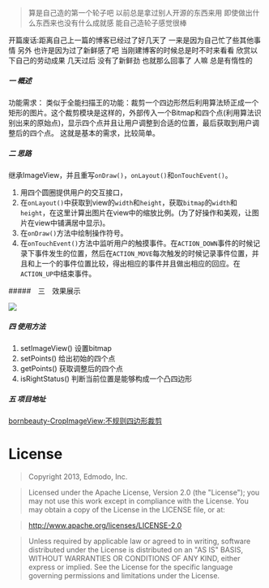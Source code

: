 >算是自己造的第一个轮子吧 以前总是拿过别人开源的东西来用 即使做出什么东西来也没有什么成就感 能自己造轮子感觉很棒

开篇废话:距离自己上一篇的博客已经过了好几天了 一来是因为自己忙了些其他事情 另外 也许是因为过了新鲜感了吧 当刚建博客的时候总是时不时来看看 欣赏以下自己的劳动成果 几天过后 没有了新鲜劲 也就那么回事了 人嘛 总是有惰性的

##### 一 概述

功能需求：
类似于全能扫描王的功能：裁剪一个四边形然后利用算法矫正成一个矩形的图片。这个裁剪模块是这样的，外部传入一个Bitmap和四个点(利用算法识别出来的原始点)，显示四个点并且让用户调整到合适的位置，最后获取到用户调整后的四个点。
这就是基本的需求，比较简单。

##### 二 思路

继承ImageView，并且重写`onDraw()`，`onLayout()`和`onTouchEvent()`。
1. 用四个圆圈提供用户的交互接口，
2. 在`onLayout()`中获取到view的`width`和`height`，获取`bitmap`的`width`和`height`，在这里计算出图片在view中的缩放比例。(为了好操作和美观，让图片在view中铺满居中显示)。
3. 在`onDraw()`方法中绘制操作符号。
4. 在`onTouchEvent()`方法中监听用户的触摸事件。在`ACTION_DOWN`事件的时候记录下事件发生的位置，然后在`ACTION_MOVE`每次触发的时候记录事件位置，并且和上一个的事件位置比较，得出相应的事件并且做出相应的回应。在`ACTION_UP`中结束事件。

#####　三　效果展示

![](http://7xjtan.com1.z0.glb.clouddn.com/cropImageView_Show.png)

##### 四 使用方法

1. setImageView() 设置bitmap
2. setPoints() 给出初始的四个点
3. getPoints() 获取调整后的四个点
4. isRightStatus() 判断当前位置是能够构成一个凸四边形

##### 五 项目地址

[bornbeauty-CropImageView:不规则四边形裁剪](https://github.com/bornbeauty/CropImageView)


# License

> Copyright 2013, Edmodo, Inc.

>Licensed under the Apache License, Version 2.0 (the "License"); you may not use this work except in compliance with the License. You may obtain a copy of the License in the LICENSE file, or at:

>http://www.apache.org/licenses/LICENSE-2.0

>Unless required by applicable law or agreed to in writing, software distributed under the License is distributed on an "AS IS" BASIS, WITHOUT WARRANTIES OR CONDITIONS OF ANY KIND, either express or implied. See the License for the specific language governing permissions and limitations under the License.